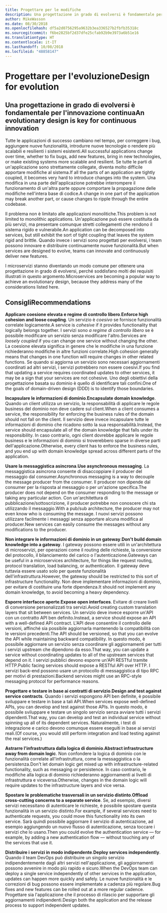 ```yaml
---
title: Progettare per le modifiche
description: Una progettazione in grado di evolversi è fondamentale per l'innovazione continua.
author: MikeWasson
ms.date: 08/30/2018
ms.openlocfilehash: df5a2d0756295a9632b3ea336527b2fbfb35318c
ms.sourcegitcommit: f6be2825bf2d37dfe25cfab92b9e3973a6b51e16
ms.translationtype: HT
ms.contentlocale: it-IT
ms.lasthandoff: 10/08/2018
ms.locfileid: "48858147"
---
```

# <a name="design-for-evolution"></a><span data-ttu-id="69176-103">Progettare per l'evoluzione</span><span class="sxs-lookup"><span data-stu-id="69176-103">Design for evolution</span></span>

## <a name="an-evolutionary-design-is-key-for-continuous-innovation"></a><span data-ttu-id="69176-104">Una progettazione in grado di evolversi è fondamentale per l'innovazione continua</span><span class="sxs-lookup"><span data-stu-id="69176-104">An evolutionary design is key for continuous innovation</span></span>

<span data-ttu-id="69176-105">Tutte le applicazioni di successo cambiano nel tempo, per correggere i bug, aggiungere nuove funzionalità, introdurre nuove tecnologie o rendere più scalabili e resilienti i sistemi esistenti.</span><span class="sxs-lookup"><span data-stu-id="69176-105">All successful applications change over time, whether to fix bugs, add new features, bring in new technologies, or make existing systems more scalable and resilient.</span></span> <span data-ttu-id="69176-106">Se tutte le parti di un'applicazione sono strettamente collegate, diventa molto difficile apportare modifiche al sistema.</span><span class="sxs-lookup"><span data-stu-id="69176-106">If all the parts of an application are tightly coupled, it becomes very hard to introduce changes into the system.</span></span> <span data-ttu-id="69176-107">Una modifica in una parte dell'applicazione potrebbe interrompere il funzionamento di un'altra parte oppure comportare la propagazione delle modifiche nell'intera base di codice.</span><span class="sxs-lookup"><span data-stu-id="69176-107">A change in one part of the application may break another part, or cause changes to ripple through the entire codebase.</span></span>

<span data-ttu-id="69176-108">Il problema non è limitato alle applicazioni monolitiche.</span><span class="sxs-lookup"><span data-stu-id="69176-108">This problem is not limited to monolithic applications.</span></span> <span data-ttu-id="69176-109">Un'applicazione può essere costituita da più servizi, ma presentare comunque stretti collegamenti che rendono il sistema rigido e vulnerabile.</span><span class="sxs-lookup"><span data-stu-id="69176-109">An application can be decomposed into services, but still exhibit the sort of tight coupling that leaves the system rigid and brittle.</span></span> <span data-ttu-id="69176-110">Quando invece i servizi sono progettati per evolversi, i team possono innovare e distribuire continuamente nuove funzionalità.</span><span class="sxs-lookup"><span data-stu-id="69176-110">But when services are designed to evolve, teams can innovate and continuously deliver new features.</span></span> 

<span data-ttu-id="69176-111">I microservizi stanno diventando un modo comune per ottenere una progettazione in grado di evolversi, perché soddisfano molti dei requisiti illustrati in questo argomento.</span><span class="sxs-lookup"><span data-stu-id="69176-111">Microservices are becoming a popular way to achieve an evolutionary design, because they address many of the considerations listed here.</span></span>

## <a name="recommendations"></a><span data-ttu-id="69176-112">Consigli</span><span class="sxs-lookup"><span data-stu-id="69176-112">Recommendations</span></span>

<span data-ttu-id="69176-113">**Applicare coesione elevata e regime di controllo libero**.</span><span class="sxs-lookup"><span data-stu-id="69176-113">**Enforce high cohesion and loose coupling**.</span></span> <span data-ttu-id="69176-114">Un servizio è *coesivo* se fornisce funzionalità correlate logicamente.</span><span class="sxs-lookup"><span data-stu-id="69176-114">A service is *cohesive* if it provides functionality that logically belongs together.</span></span> <span data-ttu-id="69176-115">I servizi sono *a regime di controllo libero* se è possibile modificare un servizio senza modificare l'altro.</span><span class="sxs-lookup"><span data-stu-id="69176-115">Services are *loosely coupled* if you can change one service without changing the other.</span></span> <span data-ttu-id="69176-116">La coesione elevata significa in genere che le modifiche in una funzione richiederanno modifiche in altre funzioni correlate.</span><span class="sxs-lookup"><span data-stu-id="69176-116">High cohesion generally means that changes in one function will require changes in other related functions.</span></span> <span data-ttu-id="69176-117">Se quando si aggiorna un servizio sono necessari aggiornamenti coordinati ad altri servizi, i servizi potrebbero non essere coesivi.</span><span class="sxs-lookup"><span data-stu-id="69176-117">If you find that updating a service requires coordinated updates to other services, it may be a sign that your services are not cohesive.</span></span> <span data-ttu-id="69176-118">Uno degli obiettivi della progettazione basata su dominio è quello di identificare tali confini.</span><span class="sxs-lookup"><span data-stu-id="69176-118">One of the goals of domain-driven design (DDD) is to identify those boundaries.</span></span>

<span data-ttu-id="69176-119">**Incapsulare le informazioni di dominio**.</span><span class="sxs-lookup"><span data-stu-id="69176-119">**Encapsulate domain knowledge**.</span></span> <span data-ttu-id="69176-120">Quando un client utilizza un servizio, la responsabilità di applicare le regole business del dominio non deve cadere sul client.</span><span class="sxs-lookup"><span data-stu-id="69176-120">When a client consumes a service, the responsibility for enforcing the business rules of the domain should not fall on the client.</span></span> <span data-ttu-id="69176-121">Il servizio deve invece incapsulare tutte le informazioni di dominio che ricadono sotto la sua responsabilità.</span><span class="sxs-lookup"><span data-stu-id="69176-121">Instead, the service should encapsulate all of the domain knowledge that falls under its responsibility.</span></span> <span data-ttu-id="69176-122">In caso contrario, ogni client dovrebbe applicare le regole business e le informazioni di dominio si troverebbero sparse in diverse parti dell'applicazione.</span><span class="sxs-lookup"><span data-stu-id="69176-122">Otherwise, every client has to enforce the business rules, and you end up with domain knowledge spread across different parts of the application.</span></span> 

<span data-ttu-id="69176-123">**Usare la messaggistica asincrona**.</span><span class="sxs-lookup"><span data-stu-id="69176-123">**Use asynchronous messaging**.</span></span> <span data-ttu-id="69176-124">La messaggistica asincrona consente di disaccoppiare il producer del messaggio dal consumer.</span><span class="sxs-lookup"><span data-stu-id="69176-124">Asynchronous messaging is a way to decouple the message producer from the consumer.</span></span> <span data-ttu-id="69176-125">Il producer non dipende dal consumer per la risposta al messaggio o per un'azione specifica.</span><span class="sxs-lookup"><span data-stu-id="69176-125">The producer does not depend on the consumer responding to the message or taking any particular action.</span></span> <span data-ttu-id="69176-126">Con un'architettura di pubblicazione/sottoscrizione, il producer potrebbe non conoscere chi sta utilizzando il messaggio.</span><span class="sxs-lookup"><span data-stu-id="69176-126">With a pub/sub architecture, the producer may not even know who is consuming the message.</span></span> <span data-ttu-id="69176-127">I nuovi servizi possono utilizzare facilmente i messaggi senza apportare alcuna modifica al producer.</span><span class="sxs-lookup"><span data-stu-id="69176-127">New services can easily consume the messages without any modifications to the producer.</span></span>

<span data-ttu-id="69176-128">**Non integrare le informazioni di dominio in un gateway**.</span><span class="sxs-lookup"><span data-stu-id="69176-128">**Don't build domain knowledge into a gateway**.</span></span> <span data-ttu-id="69176-129">I gateway possono essere utili in un'architettura di microservizi, per operazioni come il routing delle richieste, la conversione del protocollo, il bilanciamento del carico o l'autenticazione.</span><span class="sxs-lookup"><span data-stu-id="69176-129">Gateways can be useful in a microservices architecture, for things like request routing, protocol translation, load balancing, or authentication.</span></span> <span data-ttu-id="69176-130">Il gateway deve tuttavia essere usato solo per queste funzionalità dell'infrastruttura.</span><span class="sxs-lookup"><span data-stu-id="69176-130">However, the gateway should be restricted to this sort of infrastructure functionality.</span></span> <span data-ttu-id="69176-131">Non deve implementare informazioni di dominio, per evitare di costituire una forte dipendenza.</span><span class="sxs-lookup"><span data-stu-id="69176-131">It should not implement any domain knowledge, to avoid becoming a heavy dependency.</span></span>

<span data-ttu-id="69176-132">**Esporre interfacce aperte**.</span><span class="sxs-lookup"><span data-stu-id="69176-132">**Expose open interfaces**.</span></span> <span data-ttu-id="69176-133">Evitare di creare livelli di conversione personalizzati tra servizi.</span><span class="sxs-lookup"><span data-stu-id="69176-133">Avoid creating custom translation layers that sit between services.</span></span> <span data-ttu-id="69176-134">Un servizio deve invece esporre un'API con un contratto API ben definito.</span><span class="sxs-lookup"><span data-stu-id="69176-134">Instead, a service should expose an API with a well-defined API contract.</span></span> <span data-ttu-id="69176-135">L'API deve consentire il controllo delle versioni, affinché sia possibile aggiornarla mantenendo la compatibilità con le versioni precedenti.</span><span class="sxs-lookup"><span data-stu-id="69176-135">The API should be versioned, so that you can evolve the API while maintaining backward compatibility.</span></span> <span data-ttu-id="69176-136">In questo modo, è possibile aggiornare un servizio senza coordinare gli aggiornamenti per tutti i servizi upstream che dipendono da esso.</span><span class="sxs-lookup"><span data-stu-id="69176-136">That way, you can update a service without coordinating updates to all of the upstream services that depend on it.</span></span> <span data-ttu-id="69176-137">I servizi pubblici devono esporre un'API RESTful tramite HTTP.</span><span class="sxs-lookup"><span data-stu-id="69176-137">Public facing services should expose a RESTful API over HTTP.</span></span> <span data-ttu-id="69176-138">I servizi back-end possono usare un protocollo di messaggistica di tipo RPC per motivi di prestazioni.</span><span class="sxs-lookup"><span data-stu-id="69176-138">Backend services might use an RPC-style messaging protocol for performance reasons.</span></span> 

<span data-ttu-id="69176-139">**Progettare e testare in base ai contratti di servizio**.</span><span class="sxs-lookup"><span data-stu-id="69176-139">**Design and test against service contracts**.</span></span> <span data-ttu-id="69176-140">Quando i servizi espongono API ben definite, è possibile sviluppare e testare in base a tali API.</span><span class="sxs-lookup"><span data-stu-id="69176-140">When services expose well-defined APIs, you can develop and test against those APIs.</span></span> <span data-ttu-id="69176-141">In questo modo, è possibile sviluppare e testare un singolo servizio senza avviare tutti i servizi dipendenti.</span><span class="sxs-lookup"><span data-stu-id="69176-141">That way, you can develop and test an individual service without spinning up all of its dependent services.</span></span> <span data-ttu-id="69176-142">Naturalmente, i test di integrazione e carico devono comunque essere eseguiti in base ai servizi reali.</span><span class="sxs-lookup"><span data-stu-id="69176-142">(Of course, you would still perform integration and load testing against the real services.)</span></span>

<span data-ttu-id="69176-143">**Astrarre l'infrastruttura dalla logica di dominio**.</span><span class="sxs-lookup"><span data-stu-id="69176-143">**Abstract infrastructure away from domain logic**.</span></span> <span data-ttu-id="69176-144">Non confondere la logica di dominio con le funzionalità correlate all'infrastruttura, come la messaggistica o la persistenza.</span><span class="sxs-lookup"><span data-stu-id="69176-144">Don't let domain logic get mixed up with infrastructure-related functionality, such as messaging or persistence.</span></span> <span data-ttu-id="69176-145">In caso contrario, le modifiche alla logica di dominio richiederanno aggiornamenti ai livelli di infrastruttura e viceversa.</span><span class="sxs-lookup"><span data-stu-id="69176-145">Otherwise, changes in the domain logic will require updates to the infrastructure layers and vice versa.</span></span> 

<span data-ttu-id="69176-146">**Spostare le problematiche trasversali in un servizio distinto**.</span><span class="sxs-lookup"><span data-stu-id="69176-146">**Offload cross-cutting concerns to a separate service**.</span></span> <span data-ttu-id="69176-147">Se, ad esempio, diversi servizi necessitano di autenticare le richieste, è possibile spostare questa funzionalità in un servizio distinto.</span><span class="sxs-lookup"><span data-stu-id="69176-147">For example, if several services need to authenticate requests, you could move this functionality into its own service.</span></span> <span data-ttu-id="69176-148">Sarà quindi possibile aggiornare il servizio di autenticazione, ad esempio aggiungendo un nuovo flusso di autenticazione, senza toccare i servizi che lo usano.</span><span class="sxs-lookup"><span data-stu-id="69176-148">Then you could evolve the authentication service &mdash; for example, by adding a new authentication flow &mdash; without touching any of the services that use it.</span></span>

<span data-ttu-id="69176-149">**Distribuire i servizi in modo indipendente**.</span><span class="sxs-lookup"><span data-stu-id="69176-149">**Deploy services independently**.</span></span> <span data-ttu-id="69176-150">Quando il team DevOps può distribuire un singolo servizio indipendentemente dagli altri servizi nell'applicazione, gli aggiornamenti possono avvenire in modo più rapido e sicuro.</span><span class="sxs-lookup"><span data-stu-id="69176-150">When the DevOps team can deploy a single service independently of other services in the application, updates can happen more quickly and safely.</span></span> <span data-ttu-id="69176-151">Le nuove funzionalità e le correzioni di bug possono essere implementate a cadenza più regolare.</span><span class="sxs-lookup"><span data-stu-id="69176-151">Bug fixes and new features can be rolled out at a more regular cadence.</span></span> <span data-ttu-id="69176-152">Progettare sia l'applicazione che il processo di rilascio per supportare gli aggiornamenti indipendenti.</span><span class="sxs-lookup"><span data-stu-id="69176-152">Design both the application and the release process to support independent updates.</span></span>
